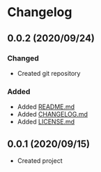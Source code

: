 # Changelog

## 0.0.2 (2020/09/24)
### Changed
- Created git repository
### Added
- Added [README.md](README.md)
- Added [CHANGELOG.md](CHANGELOG.md)
- Added [LICENSE.md](LICENSE.md)

## 0.0.1 (2020/09/15)
- Created project